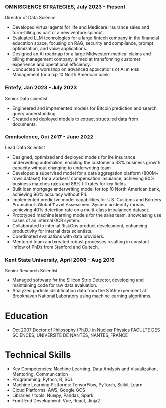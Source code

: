 ### OMNISCIENCE STRATEGIES, July 2023 - Present
Director of Data Science
- Developed virtual agents for life and Medicare insurance sales and form-filling as part of a new venture spinout.
- Evaluated LLM technologies for a large fintech company in the financial education space, focusing on RAG, security and compliance, prompt optimization, and voice applications.
- Designed an AI roadmap for a large Midwestern medical claims and billing management company, aimed at transforming customer experience and operational efficiency.
- Conducted a workshop on advanced applications of AI in Risk Management for a top 10 North American bank.

### Entefy, Jan 2023 - July 2023
Senior Data scientist                            

- Engineered and implemented models for Bitcoin prediction and search query understanding.
- Created and deployed models to extract structured data from documents.
                             
### Omniscience, Oct 2017 - June 2022
Lead Data Scientist                        
- Designed, optimized and deployed models for life insurance underwriting automation, enabling the customer a 33% business growth capacity without changing to underwriting team.
- Developed a supervised model for a data aggregation platform (800M+ rows dataset) for a workers’ compensation insurance, achieving 90% business matches rates and 88% fill rates for key fields.
- Built loan mortgage underwriting model for top 10 North American bank, achieving 96% accuracy without PII.
- Implemented predictive model capabilities for U.S. Customs and Borders Protection’s Global Travel Assessment System to identify threats, achieving 40% detection rate on a multi-class imbalanced dataset.
- Prototyped machine learning models for the sales team, showcasing use cases of an internal OCR system.
- Collaborated to internal RiskOps product development, enhancing productivity for internal data scientists.
- Coordinated evaluations with data providers.
- Mentored team and created robust processes resulting in constant inflow of PhDs from Stanford and Caltech. 
                 
### Kent State University, April 2008 – Aug 2016
Senior Research Scientist                            
- Managed software for the Silicon Strip Detector, developing and maintaining code for raw data evaluation.
- Analyzed particle identification data from the STAR experiment at Brookhaven National Laboratory using machine learning algorithms.
                     
# Education
- Oct 2007 Doctor of Philosophy (Ph.D.) in Nuclear Physics 
FACULTÉ DES SCIENCES, UNIVERSITÉ DE NANTES, NANTES, FRANCE
                             
# Technical Skills
- Key Competencies: Machine Learning, Data Analysis and Visualization, Mentoring, Communication
- Programming: Python, R, SQL
- Machine Learning Platforms: TensorFlow, PyTorch, Scikit-Learn
- Cloud Platforms: AWS, Google GCS
- Libraries / tools: Numpy, Pandas, Spark
- Front End Development: Vue, React, Jinja2